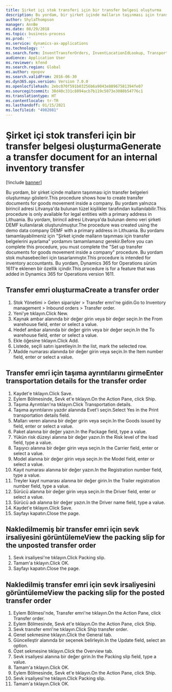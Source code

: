 ```yaml
---
title: Şirket içi stok transferi için bir transfer belgesi oluşturma
description: Bu yordam, bir şirket içinde malların taşınması için transfer belgeleri oluşturmayı gösterir.
author: ShylaThompson
manager: AnnBe
ms.date: 08/29/2018
ms.topic: business-process
ms.prod: ''
ms.service: dynamics-ax-applications
ms.technology: ''
ms.search.form: InventTransferOrders, InventLocationIdLookup, TransportationDocument, HcmWorkerLookUp, SrsReportViewerForm, InventTransferParmShip
audience: Application User
ms.reviewer: kfend
ms.search.region: Global
ms.author: epopov
ms.search.validFrom: 2016-06-30
ms.dyn365.ops.version: Version 7.0.0
ms.openlocfilehash: 2ebc070f591b03256b6a9043e88967581394fe07
ms.sourcegitcommit: 38d40c331c8894acb7b119c5073e3088b54776c1
ms.translationtype: HT
ms.contentlocale: tr-TR
ms.lasthandoff: 01/15/2021
ms.locfileid: "4982081"
---
```

# <a name="generate-a-transfer-document-for-an-internal-inventory-transfer"></a><span data-ttu-id="d426d-103">Şirket içi stok transferi için bir transfer belgesi oluşturma</span><span class="sxs-lookup"><span data-stu-id="d426d-103">Generate a transfer document for an internal inventory transfer</span></span>

[!include [banner](../../includes/banner.md)]

<span data-ttu-id="d426d-104">Bu yordam, bir şirket içinde malların taşınması için transfer belgeleri oluşturmayı gösterir.</span><span class="sxs-lookup"><span data-stu-id="d426d-104">This procedure shows how to create transfer documents for goods movement inside a company.</span></span> <span data-ttu-id="d426d-105">Bu yordam yalnızca birincil adresi Litvanya'da bulunan tüzel kişilikler tarafından kullanılabilir.</span><span class="sxs-lookup"><span data-stu-id="d426d-105">This procedure is only available for legal entities with a primary address in Lithuania.</span></span> <span data-ttu-id="d426d-106">Bu yordam, birincil adresi Litvanya'da bulunan demo veri şirketi DEMF kullanılarak oluşturulmuştur.</span><span class="sxs-lookup"><span data-stu-id="d426d-106">The procedure was created using the demo data company DEMF with a primary address in Lithuania.</span></span> <span data-ttu-id="d426d-107">Bu yordamı tamamlayabilmeniz için "Şirket içinde malların taşınması için transfer belgelerini ayarlama" yordamını tamamlamanız gerekir.</span><span class="sxs-lookup"><span data-stu-id="d426d-107">Before you can complete this procedure, you must complete the "Set up transfer documents for goods movement inside a company" procedure.</span></span> <span data-ttu-id="d426d-108">Bu yordam stok muhasebecileri için tasarlanmıştır.</span><span class="sxs-lookup"><span data-stu-id="d426d-108">This procedure is intended for inventory accountants.</span></span> <span data-ttu-id="d426d-109">Bu yordam, Dynamics 365 for Operations sürüm 1611'e eklenen bir özellik içindir.</span><span class="sxs-lookup"><span data-stu-id="d426d-109">This procedure is for a feature that was added in Dynamics 365 for Operations version 1611.</span></span>


## <a name="create-a-transfer-order"></a><span data-ttu-id="d426d-110">Transfer emri oluşturma</span><span class="sxs-lookup"><span data-stu-id="d426d-110">Create a transfer order</span></span>
1. <span data-ttu-id="d426d-111">Stok Yönetimi > Gelen siparişler > Transfer emri'ne gidin.</span><span class="sxs-lookup"><span data-stu-id="d426d-111">Go to Inventory management > Inbound orders > Transfer order.</span></span>
2. <span data-ttu-id="d426d-112">Yeni'ye tıklayın.</span><span class="sxs-lookup"><span data-stu-id="d426d-112">Click New.</span></span>
3. <span data-ttu-id="d426d-113">Kaynak ambar alanında bir değer girin veya bir değer seçin.</span><span class="sxs-lookup"><span data-stu-id="d426d-113">In the From warehouse field, enter or select a value.</span></span>
4. <span data-ttu-id="d426d-114">Hedef ambar alanında bir değer girin veya bir değer seçin.</span><span class="sxs-lookup"><span data-stu-id="d426d-114">In the To warehouse field, enter or select a value.</span></span>
5. <span data-ttu-id="d426d-115">Ekle öğesine tıklayın.</span><span class="sxs-lookup"><span data-stu-id="d426d-115">Click Add.</span></span>
6. <span data-ttu-id="d426d-116">Listede, seçili satırı işaretleyin.</span><span class="sxs-lookup"><span data-stu-id="d426d-116">In the list, mark the selected row.</span></span>
7. <span data-ttu-id="d426d-117">Madde numarası alanında bir değer girin veya seçin.</span><span class="sxs-lookup"><span data-stu-id="d426d-117">In the Item number field, enter or select a value.</span></span>

## <a name="enter-transportation-details-for-the-transfer-order"></a><span data-ttu-id="d426d-118">Transfer emri için taşıma ayrıntılarını girme</span><span class="sxs-lookup"><span data-stu-id="d426d-118">Enter transportation details for the transfer order</span></span>
1. <span data-ttu-id="d426d-119">Kaydet'e tıklayın.</span><span class="sxs-lookup"><span data-stu-id="d426d-119">Click Save.</span></span>
2. <span data-ttu-id="d426d-120">Eylem Bölmesinde, Sevk et'e tıklayın.</span><span class="sxs-lookup"><span data-stu-id="d426d-120">On the Action Pane, click Ship.</span></span>
3. <span data-ttu-id="d426d-121">Taşıma Ayrıntıları'na tıklayın.</span><span class="sxs-lookup"><span data-stu-id="d426d-121">Click Transportation details.</span></span>
4. <span data-ttu-id="d426d-122">Taşıma ayrıntılarını yazdır alanında Evet'i seçin.</span><span class="sxs-lookup"><span data-stu-id="d426d-122">Select Yes in the Print transportation details field.</span></span>
5. <span data-ttu-id="d426d-123">Malları veren alanına bir değer girin veya seçin.</span><span class="sxs-lookup"><span data-stu-id="d426d-123">In the Goods issued by field, enter or select a value.</span></span>
6. <span data-ttu-id="d426d-124">Paket alanına bir değer yazın.</span><span class="sxs-lookup"><span data-stu-id="d426d-124">In the Package field, type a value.</span></span>
7. <span data-ttu-id="d426d-125">Yükün risk düzeyi alanına bir değer yazın.</span><span class="sxs-lookup"><span data-stu-id="d426d-125">In the Risk level of the load field, type a value.</span></span>
8. <span data-ttu-id="d426d-126">Taşıyıcı alanına bir değer girin veya seçin.</span><span class="sxs-lookup"><span data-stu-id="d426d-126">In the Carrier field, enter or select a value.</span></span>
9. <span data-ttu-id="d426d-127">Model alanına bir değer girin veya seçin.</span><span class="sxs-lookup"><span data-stu-id="d426d-127">In the Model field, enter or select a value.</span></span>
10. <span data-ttu-id="d426d-128">Kayıt numarası alanına bir değer yazın.</span><span class="sxs-lookup"><span data-stu-id="d426d-128">In the Registration number field, type a value.</span></span>
11. <span data-ttu-id="d426d-129">Treyler kayıt numarası alanına bir değer girin.</span><span class="sxs-lookup"><span data-stu-id="d426d-129">In the Trailer registration number field, type a value.</span></span>
12. <span data-ttu-id="d426d-130">Sürücü alanına bir değer girin veya seçin.</span><span class="sxs-lookup"><span data-stu-id="d426d-130">In the Driver field, enter or select a value.</span></span>
13. <span data-ttu-id="d426d-131">Sürücü adı alanına bir değer yazın.</span><span class="sxs-lookup"><span data-stu-id="d426d-131">In the Driver name field, type a value.</span></span>
14. <span data-ttu-id="d426d-132">Kaydet'e tıklayın.</span><span class="sxs-lookup"><span data-stu-id="d426d-132">Click Save.</span></span>
15. <span data-ttu-id="d426d-133">Sayfayı kapatın.</span><span class="sxs-lookup"><span data-stu-id="d426d-133">Close the page.</span></span>

## <a name="view-the-packing-slip-for-the-unposted-transfer-order"></a><span data-ttu-id="d426d-134">Nakledilmemiş bir transfer emri için sevk irsaliyesini görüntüleme</span><span class="sxs-lookup"><span data-stu-id="d426d-134">View the packing slip for the unposted transfer order</span></span>
1. <span data-ttu-id="d426d-135">Sevk irsaliyesi'ne tıklayın.</span><span class="sxs-lookup"><span data-stu-id="d426d-135">Click Packing slip.</span></span>
2. <span data-ttu-id="d426d-136">Tamam'a tıklayın.</span><span class="sxs-lookup"><span data-stu-id="d426d-136">Click OK.</span></span>
3. <span data-ttu-id="d426d-137">Sayfayı kapatın.</span><span class="sxs-lookup"><span data-stu-id="d426d-137">Close the page.</span></span>

## <a name="view-the-packing-slip-for-the-posted-transfer-order"></a><span data-ttu-id="d426d-138">Nakledilmiş transfer emri için sevk irsaliyesini görüntüleme</span><span class="sxs-lookup"><span data-stu-id="d426d-138">View the packing slip for the posted transfer order</span></span>
1. <span data-ttu-id="d426d-139">Eylem Bölmesi'nde, Transfer emri'ne tıklayın.</span><span class="sxs-lookup"><span data-stu-id="d426d-139">On the Action Pane, click Transfer order.</span></span>
2. <span data-ttu-id="d426d-140">Eylem Bölmesinde, Sevk et'e tıklayın.</span><span class="sxs-lookup"><span data-stu-id="d426d-140">On the Action Pane, click Ship.</span></span>
3. <span data-ttu-id="d426d-141">Sevk transfer emri'ne tıklayın.</span><span class="sxs-lookup"><span data-stu-id="d426d-141">Click Ship transfer order.</span></span>
4. <span data-ttu-id="d426d-142">Genel sekmesine tıklayın.</span><span class="sxs-lookup"><span data-stu-id="d426d-142">Click the General tab.</span></span>
5. <span data-ttu-id="d426d-143">Güncelleştir alanında bir seçenek belirleyin.</span><span class="sxs-lookup"><span data-stu-id="d426d-143">In the Update field, select an option.</span></span>
6. <span data-ttu-id="d426d-144">Özet sekmesine tıklayın.</span><span class="sxs-lookup"><span data-stu-id="d426d-144">Click the Overview tab.</span></span>
7. <span data-ttu-id="d426d-145">Sevk irsaliyesi alanına bir değer girin.</span><span class="sxs-lookup"><span data-stu-id="d426d-145">In the Packing slip field, type a value.</span></span>
8. <span data-ttu-id="d426d-146">Tamam'a tıklayın.</span><span class="sxs-lookup"><span data-stu-id="d426d-146">Click OK.</span></span>
9. <span data-ttu-id="d426d-147">Eylem Bölmesinde, Sevk et'e tıklayın.</span><span class="sxs-lookup"><span data-stu-id="d426d-147">On the Action Pane, click Ship.</span></span>
10. <span data-ttu-id="d426d-148">Sevk irsaliyesi'ne tıklayın.</span><span class="sxs-lookup"><span data-stu-id="d426d-148">Click Packing slip.</span></span>
11. <span data-ttu-id="d426d-149">Tamam'a tıklayın.</span><span class="sxs-lookup"><span data-stu-id="d426d-149">Click OK.</span></span>

